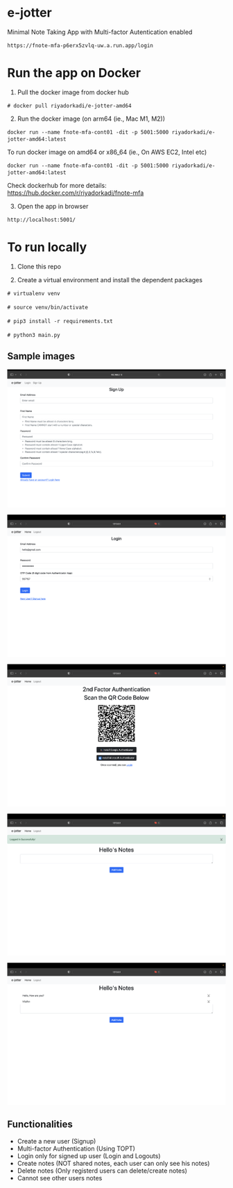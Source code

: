 # e-jotter

Minimal Note Taking App with Multi-factor Autentication enabled

```
https://fnote-mfa-p6erx5zvlq-uw.a.run.app/login
```


# Run the app on Docker

1. Pull the docker image from docker hub

```
# docker pull riyadorkadi/e-jotter-amd64
```

2. Run the docker image (on arm64 (ie., Mac M1, M2))

```
docker run --name fnote-mfa-cont01 -dit -p 5001:5000 riyadorkadi/e-jotter-amd64:latest
```

To run docker image on amd64 or x86_64 (ie., On AWS EC2, Intel etc)

```
docker run --name fnote-mfa-cont01 -dit -p 5001:5000 riyadorkadi/e-jotter-amd64:latest
```

Check dockerhub for more details: https://hub.docker.com/r/riyadorkadi/fnote-mfa 

3. Open the app in browser

```
http://localhost:5001/
```

# To run locally 

1. Clone this repo 

2. Create a virtual environment and install the dependent packages

```
# virtualenv venv

# source venv/bin/activate

# pip3 install -r requirements.txt

# python3 main.py
```

## Sample images

![Signup Page Blank](images/Sign_up_page.png "Sign Up Page")

![Signup Page Filled](images/Login_page.png "Login Page")

![MFA QR Page](images/MFA_Scan_Page.png "MFA QR Code")

![Login Page](images/Successful_loggedIn_page.png "Successfully Logged In Page")

![Home Page](images/Notes_page.png "Authentic user's home page containing notes")

## Functionalities

- Create a new user (Signup)
- Multi-factor Authentication (Using TOPT)
- Login only for signed up user (Login and Logouts)
- Create notes (NOT shared notes, each user can only see his notes)
- Delete notes (Only registerd users can delete/create notes)
- Cannot see other users notes
